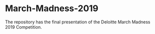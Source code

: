 # March-Madness-2019

The repository has the final presentation of the Deloitte March Madness 2019 Competition.
